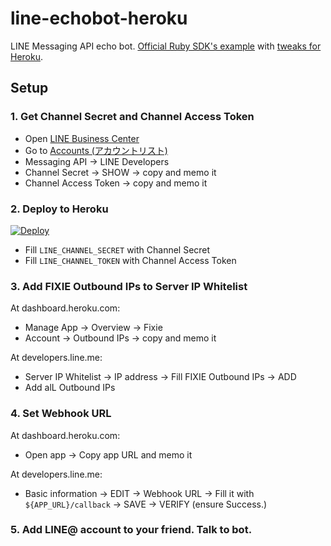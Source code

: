 line-echobot-heroku
===================

LINE Messaging API echo bot. [Official Ruby SDK's example](https://github.com/line/line-bot-sdk-ruby/blob/master/examples/echobot/app.rb) with [tweaks for Heroku](https://github.com/kyanny/line-echobot-heroku/commit/d56e1653cfe41cc96867fc1b0583705eb56db374).

Setup
-----

### 1. Get Channel Secret and Channel Access Token

- Open [LINE Business Center](https://business.line.me/ja/)
- Go to [Accounts (アカウントリスト)](https://business.line.me/accounts)
- Messaging API -> LINE Developers
- Channel Secret -> SHOW -> copy and memo it
- Channel Access Token -> copy and memo it

### 2. Deploy to Heroku

[![Deploy](https://www.herokucdn.com/deploy/button.svg)](https://heroku.com/deploy?template=https://github.com/kyanny/line-echobot-heroku/tree/master)

- Fill `LINE_CHANNEL_SECRET` with Channel Secret
- Fill `LINE_CHANNEL_TOKEN` with Channel Access Token

### 3. Add FIXIE Outbound IPs to Server IP Whitelist

At dashboard.heroku.com:

- Manage App -> Overview -> Fixie
- Account -> Outbound IPs -> copy and memo it

At developers.line.me:

- Server IP Whitelist -> IP address -> Fill FIXIE Outbound IPs -> ADD
- Add alL Outbound IPs

### 4. Set Webhook URL

At dashboard.heroku.com:

- Open app -> Copy app URL and memo it

At developers.line.me:

- Basic information -> EDIT -> Webhook URL -> Fill it with `${APP_URL}/callback` -> SAVE -> VERIFY (ensure Success.)

### 5. Add LINE@ account to your friend. Talk to bot.
